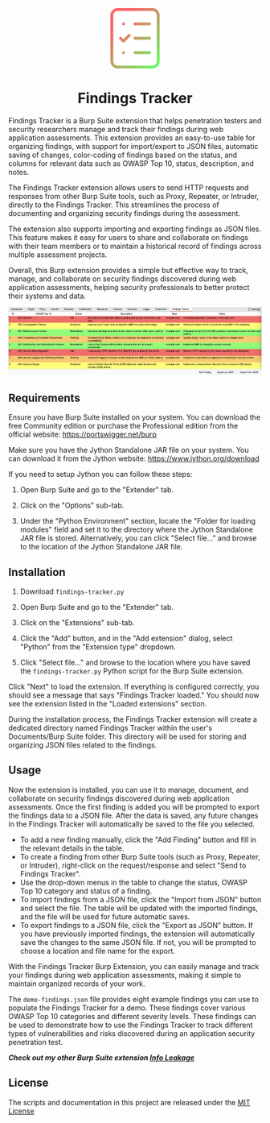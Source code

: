 <p align="center"><img src="images/icon.svg" height="120px" />
<h1 align="center">Findings Tracker</h1></p>

Findings Tracker is a Burp Suite extension that helps penetration testers and security researchers manage and track their findings during web application assessments. This extension provides an easy-to-use table for organizing findings, with support for import/export to JSON files, automatic saving of changes, color-coding of findings based on the status, and columns for relevant data such as OWASP Top 10, status, description, and notes.

The Findings Tracker extension allows users to send HTTP requests and responses from other Burp Suite tools, such as Proxy, Repeater, or Intruder, directly to the Findings Tracker. This streamlines the process of documenting and organizing security findings during the assessment.

The extension also supports importing and exporting findings as JSON files. This feature makes it easy for users to share and collaborate on findings with their team members or to maintain a historical record of findings across multiple assessment projects.

Overall, this Burp extension provides a simple but effective way to track, manage, and collaborate on security findings discovered during web application assessments, helping security professionals to better protect their systems and data.

![Screenshot](images/screenshot.png)

## Requirements

Ensure you have Burp Suite installed on your system. You can download the free Community edition or purchase the Professional edition from the official website: https://portswigger.net/burp

Make sure you have the Jython Standalone JAR file on your system. You can download it from the Jython website: https://www.jython.org/download

If you need to setup Jython you can follow these steps:
1. Open Burp Suite and go to the "Extender" tab.

2. Click on the "Options" sub-tab.

3. Under the "Python Environment" section, locate the "Folder for loading modules" field and set it to the directory where the Jython Standalone JAR file is stored. Alternatively, you can click "Select file..." and browse to the location of the Jython Standalone JAR file.

## Installation

1. Download ```findings-tracker.py```

2. Open Burp Suite and go to the "Extender" tab.

3. Click on the "Extensions" sub-tab.

4. Click the "Add" button, and in the "Add extension" dialog, select "Python" from the "Extension type" dropdown.

5. Click "Select file..." and browse to the location where you have saved the ```findings-tracker.py``` Python script for the Burp Suite extension.

Click "Next" to load the extension. If everything is configured correctly, you should see a message that says "Findings Tracker loaded." You should now see the extension listed in the "Loaded extensions" section.

During the installation process, the Findings Tracker extension will create a dedicated directory named Findings Tracker within the user's Documents/Burp Suite folder. This directory will be used for storing and organizing JSON files related to the findings.

## Usage

Now the extension is installed, you can use it to manage, document, and collaborate on security findings discovered during web application assessments. Once the first finding is added you will be prompted to export the findings data to a JSON file. After the data is saved, any future changes in the Findings Tracker will automatically be saved to the file you selected.

- To add a new finding manually, click the "Add Finding" button and fill in the relevant details in the table.
- To create a finding from other Burp Suite tools (such as Proxy, Repeater, or Intruder), right-click on the request/response and select "Send to Findings Tracker".
- Use the drop-down menus in the table to change the status, OWASP Top 10 category and status of a finding.
- To import findings from a JSON file, click the "Import from JSON" button and select the file. The table will be updated with the imported findings, and the file will be used for future automatic saves.
- To export findings to a JSON file, click the "Export as JSON" button. If you have previously imported findings, the extension will automatically save the changes to the same JSON file. If not, you will be prompted to choose a location and file name for the export.

With the Findings Tracker Burp Extension, you can easily manage and track your findings during web application assessments, making it simple to maintain organized records of your work.

The ```demo-findings.json``` file provides eight example findings you can use to populate the Findings Tracker for a demo. These findings cover various OWASP Top 10 categories and different severity levels. These findings can be used to demonstrate how to use the Findings Tracker to track different types of vulnerabilities and risks discovered during an application security penetration test.

***Check out my other Burp Suite extension [Info Leakage](https://github.com/marksowell/Info-Leakage)***

## License
The scripts and documentation in this project are released under the [MIT License](LICENSE)

